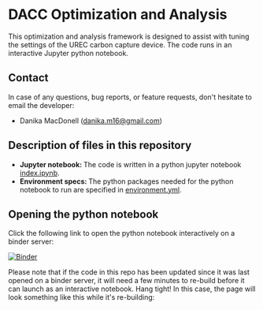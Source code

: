 # DACC Optimization and Analysis

This optimization and analysis framework is designed to assist with tuning the settings of the UREC carbon capture device. The code runs in an interactive Jupyter python notebook. 

## Contact 
In case of any questions, bug reports, or feature requests, don't hesitate to email the developer:
* Danika MacDonell (danika.m16@gmail.com)

## Description of files in this repository

* <b>Jupyter notebook: </b> The code is written in a python jupyter notebook [index.ipynb](./index.ipynb). 
* <b>Environment specs: </b> The python packages needed for the python notebook to run are specified in [environment.yml](./environment.yml). 

## Opening the python notebook

Click the following link to open the python notebook interactively on a binder server:

[![Binder](https://mybinder.org/badge_logo.svg)](https://mybinder.org/v2/gh/danikam/DACC_Analysis/main?labpath=index.ipynb)

Please note that if the code in this repo has been updated since it was last opened on a binder server, it will need a few minutes to re-build before it can launch as an interactive notebook. Hang tight! In this case, the page will look something like this while it's re-building:

